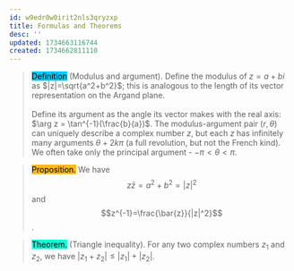 ```yaml
---
id: w9edr0w0irit2nls3qryzxp
title: Formulas and Theorems
desc: ''
updated: 1734663116744
created: 1734662811110
---
```

><span style="background-color: #03cafc; color: black;"> Definition</span> (Modulus and argument). Define the modulus of $z=a+bi$ as $|z|=\sqrt{a^2+b^2}$; this is analogous to the length of its vector representation on the Argand plane. <br/><br/>
Define its argument as the angle its vector makes with the real axis: $\arg z = \tan^{-1}(\frac{b}{a})$. The modulus-argument pair $(r,\theta)$ can uniquely describe a complex number $z$, but each $z$ has infinitely many arguments $\theta+2k\pi$ (a full revolution, but not the French kind). We often take only the principal argument - $-\pi<\theta<\pi$.

> <span style="background-color: #ffb812; color: black;">Proposition.</span> We have
$$z\bar{z}=a^2+b^2 = |z|^2$$ and $$z^{-1}=\frac{\bar{z}}{|z|^2}$$.

> <span style="background-color: #12ffd7; color: black;">Theorem.</span> (Triangle inequality). For any two complex numbers $z_1$ and $z_2$, we have $|z_1+z_2|\leq |z_1|+|z_2|$.
